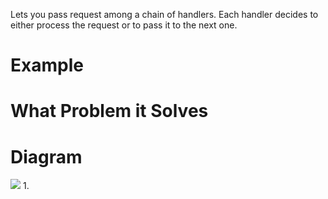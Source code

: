 Lets you pass request among a chain of handlers. Each handler decides to either process the request or to pass it to the next one.

# Example

# What Problem it Solves

# Diagram
![](https://i.imgur.com/zC2GDSK.png)
1. 